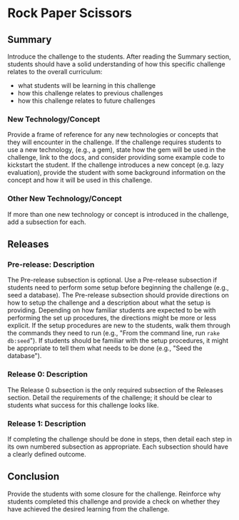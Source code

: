 # Rock Paper Scissors

## Summary
Introduce the challenge to the students. After reading the Summary section, students should have a solid understanding of how this specific challenge relates to the overall curriculum:

- what students will be learning in this challenge
- how this challenge relates to previous challenges
- how this challenge relates to future challenges

### New Technology/Concept
Provide a frame of reference for any new technologies or concepts that they will encounter in the challenge. If the challenge requires students to use a new technology, (e.g., a gem), state how the gem will be used in the challenge, link to the docs, and consider providing some example code to kickstart the student.  If the challenge introduces a new concept (e.g. lazy evaluation), provide the student with some background information on the concept and how it will be used in this challenge.

### Other New Technology/Concept
If more than one new technology or concept is introduced in the challenge, add a subsection for each.


## Releases
### Pre-release: Description
The Pre-release subsection is optional.  Use a Pre-release subsection if students need to perform some setup before beginning the challenge (e.g., seed a database).  The Pre-release subsection should provide directions on how to setup the challenge and a description about what the setup is providing.  Depending on how familiar students are expected to be with performing the set up procedures, the directions might be more or less explicit.  If the setup procedures are new to the students, walk them through the commands they need to run (e.g., "From the command line, run `rake db:seed`").  If students should be familiar with the setup procedures, it might be appropriate to tell them what needs to be done (e.g., "Seed the database").

### Release 0: Description
The Release 0 subsection is the only required subsection of the Releases section. Detail the requirements of the challenge; it should be clear to students what success for this challenge looks like.

### Release 1: Description
If completing the challenge should be done in steps, then detail each step in its own numbered subsection as appropriate.  Each subsection should have a clearly defined outcome.

## Conclusion
Provide the students with some closure for the challenge.  Reinforce why students completed this challenge and provide a check on whether they have achieved the desired learning from the challenge.
